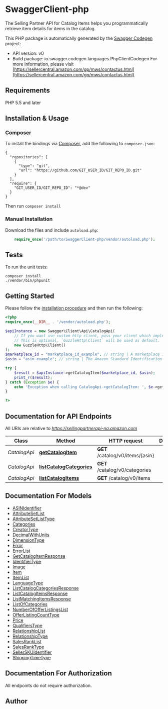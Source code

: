 # SwaggerClient-php
The Selling Partner API for Catalog Items helps you programmatically retrieve item details for items in the catalog.

This PHP package is automatically generated by the [Swagger Codegen](https://github.com/swagger-api/swagger-codegen) project:

- API version: v0
- Build package: io.swagger.codegen.languages.PhpClientCodegen
For more information, please visit [https://sellercentral.amazon.com/gp/mws/contactus.html](https://sellercentral.amazon.com/gp/mws/contactus.html)

## Requirements

PHP 5.5 and later

## Installation & Usage
### Composer

To install the bindings via [Composer](http://getcomposer.org/), add the following to `composer.json`:

```
{
  "repositories": [
    {
      "type": "git",
      "url": "https://github.com/GIT_USER_ID/GIT_REPO_ID.git"
    }
  ],
  "require": {
    "GIT_USER_ID/GIT_REPO_ID": "*@dev"
  }
}
```

Then run `composer install`

### Manual Installation

Download the files and include `autoload.php`:

```php
    require_once('/path/to/SwaggerClient-php/vendor/autoload.php');
```

## Tests

To run the unit tests:

```
composer install
./vendor/bin/phpunit
```

## Getting Started

Please follow the [installation procedure](#installation--usage) and then run the following:

```php
<?php
require_once(__DIR__ . '/vendor/autoload.php');

$apiInstance = new Swagger\Client\Api\CatalogApi(
    // If you want use custom http client, pass your client which implements `GuzzleHttp\ClientInterface`.
    // This is optional, `GuzzleHttp\Client` will be used as default.
    new GuzzleHttp\Client()
);
$marketplace_id = "marketplace_id_example"; // string | A marketplace identifier. Specifies the marketplace for the item.
$asin = "asin_example"; // string | The Amazon Standard Identification Number (ASIN) of the item.

try {
    $result = $apiInstance->getCatalogItem($marketplace_id, $asin);
    print_r($result);
} catch (Exception $e) {
    echo 'Exception when calling CatalogApi->getCatalogItem: ', $e->getMessage(), PHP_EOL;
}

?>
```

## Documentation for API Endpoints

All URIs are relative to *https://sellingpartnerapi-na.amazon.com*

Class | Method | HTTP request | Description
------------ | ------------- | ------------- | -------------
*CatalogApi* | [**getCatalogItem**](docs/Api/CatalogApi.md#getcatalogitem) | **GET** /catalog/v0/items/{asin} | 
*CatalogApi* | [**listCatalogCategories**](docs/Api/CatalogApi.md#listcatalogcategories) | **GET** /catalog/v0/categories | 
*CatalogApi* | [**listCatalogItems**](docs/Api/CatalogApi.md#listcatalogitems) | **GET** /catalog/v0/items | 


## Documentation For Models

 - [ASINIdentifier](docs/Model/ASINIdentifier.md)
 - [AttributeSetList](docs/Model/AttributeSetList.md)
 - [AttributeSetListType](docs/Model/AttributeSetListType.md)
 - [Categories](docs/Model/Categories.md)
 - [CreatorType](docs/Model/CreatorType.md)
 - [DecimalWithUnits](docs/Model/DecimalWithUnits.md)
 - [DimensionType](docs/Model/DimensionType.md)
 - [Error](docs/Model/Error.md)
 - [ErrorList](docs/Model/ErrorList.md)
 - [GetCatalogItemResponse](docs/Model/GetCatalogItemResponse.md)
 - [IdentifierType](docs/Model/IdentifierType.md)
 - [Image](docs/Model/Image.md)
 - [Item](docs/Model/Item.md)
 - [ItemList](docs/Model/ItemList.md)
 - [LanguageType](docs/Model/LanguageType.md)
 - [ListCatalogCategoriesResponse](docs/Model/ListCatalogCategoriesResponse.md)
 - [ListCatalogItemsResponse](docs/Model/ListCatalogItemsResponse.md)
 - [ListMatchingItemsResponse](docs/Model/ListMatchingItemsResponse.md)
 - [ListOfCategories](docs/Model/ListOfCategories.md)
 - [NumberOfOfferListingsList](docs/Model/NumberOfOfferListingsList.md)
 - [OfferListingCountType](docs/Model/OfferListingCountType.md)
 - [Price](docs/Model/Price.md)
 - [QualifiersType](docs/Model/QualifiersType.md)
 - [RelationshipList](docs/Model/RelationshipList.md)
 - [RelationshipType](docs/Model/RelationshipType.md)
 - [SalesRankList](docs/Model/SalesRankList.md)
 - [SalesRankType](docs/Model/SalesRankType.md)
 - [SellerSKUIdentifier](docs/Model/SellerSKUIdentifier.md)
 - [ShippingTimeType](docs/Model/ShippingTimeType.md)


## Documentation For Authorization

 All endpoints do not require authorization.


## Author




